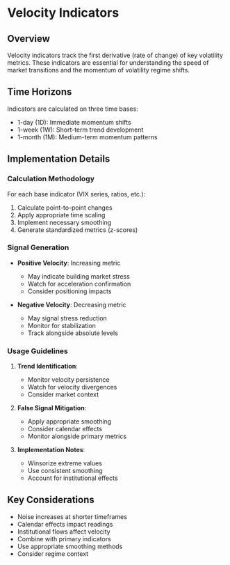 # Velocity Indicators

## Overview

Velocity indicators track the first derivative (rate of change) of key volatility metrics. These indicators are essential for understanding the speed of market transitions and the momentum of volatility regime shifts.

## Time Horizons

Indicators are calculated on three time bases:
- 1-day (1D): Immediate momentum shifts
- 1-week (1W): Short-term trend development
- 1-month (1M): Medium-term momentum patterns

## Implementation Details

### Calculation Methodology

For each base indicator (VIX series, ratios, etc.):
1. Calculate point-to-point changes
2. Apply appropriate time scaling
3. Implement necessary smoothing
4. Generate standardized metrics (z-scores)

### Signal Generation

- **Positive Velocity**: Increasing metric
  - May indicate building market stress
  - Watch for acceleration confirmation
  - Consider positioning impacts

- **Negative Velocity**: Decreasing metric
  - May signal stress reduction
  - Monitor for stabilization
  - Track alongside absolute levels

### Usage Guidelines

1. **Trend Identification**:
   - Monitor velocity persistence
   - Watch for velocity divergences
   - Consider market context

2. **False Signal Mitigation**:
   - Apply appropriate smoothing
   - Consider calendar effects
   - Monitor alongside primary metrics

3. **Implementation Notes**:
   - Winsorize extreme values
   - Use consistent smoothing
   - Account for institutional effects

## Key Considerations

- Noise increases at shorter timeframes
- Calendar effects impact readings
- Institutional flows affect velocity
- Combine with primary indicators
- Use appropriate smoothing methods
- Consider regime context 